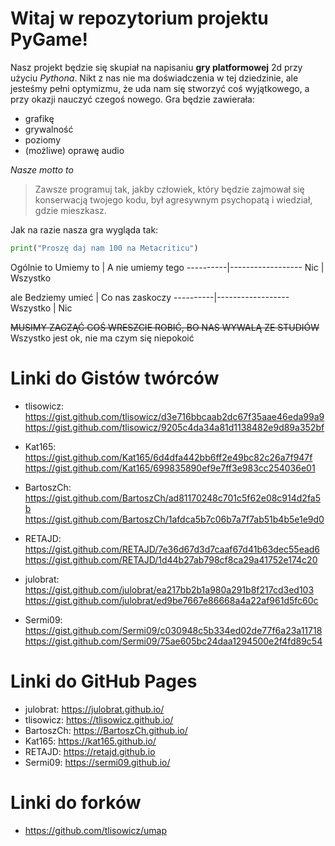 # **Witaj w repozytorium projektu PyGame!**


Nasz projekt będzie się skupiał na napisaniu **gry platformowej** 2d przy użyciu *Pythona*. Nikt z nas nie ma doświadczenia w tej dziedzinie, ale jesteśmy pełni optymizmu, że uda nam się stworzyć coś wyjątkowego, a przy okazji nauczyć czegoś nowego.
Gra będzie zawierała:
* grafikę
* grywalność
* poziomy
* (możliwe) oprawę audio

_Nasze motto to_
>Zawsze programuj tak, jakby człowiek, który będzie zajmował się konserwacją twojego kodu, był agresywnym psychopatą i wiedział, gdzie mieszkasz.

Jak na razie nasza gra wygląda tak:
```Python
print("Proszę daj nam 100 na Metacriticu")
```
Ogólnie to
Umiemy to | A nie umiemy tego
----------|------------------
Nic | Wszystko

ale
Bedziemy umieć | Co nas zaskoczy
----------|------------------
Wszystko | Nic

~~MUSIMY ZACZĄĆ COŚ WRESZCIE ROBIĆ, BO NAS WYWALĄ ZE STUDIÓW~~
Wszystko jest ok, nie ma czym się niepokoić

# **Linki do Gistów twórców**
* tlisowicz:
 https://gist.github.com/tlisowicz/d3e716bbcaab2dc67f35aae46eda99a9
 https://gist.github.com/tlisowicz/9205c4da34a81d1138482e9d89a352bf
* Kat165:
 https://gist.github.com/Kat165/6d4dfa442bb6ff2e49bc82c26a7f947f
 https://gist.github.com/Kat165/699835890ef9e7ff3e983cc254036e01
* BartoszCh:
 https://gist.github.com/BartoszCh/ad81170248c701c5f62e08c914d2fa5b
 https://gist.github.com/BartoszCh/1afdca5b7c06b7a7f7ab51b4b5e1e9d0

* RETAJD:
 https://gist.github.com/RETAJD/7e36d67d3d7caaf67d41b63dec55ead6
 https://gist.github.com/RETAJD/1d44b27ab798cf8ca29a41752e174c20
 
 * julobrat:
 https://gist.github.com/julobrat/ea217bb2b1a980a291b8f217cd3ed103
 https://gist.github.com/julobrat/ed9be7667e86668a4a22af961d5fc60c
 
 * Sermi09:
 https://gist.github.com/Sermi09/c030948c5b334ed02de77f6a23a11718
 https://gist.github.com/Sermi09/75ae605bc24daa1294500e2f4fd89c54
 
 # **Linki do GitHub Pages**
* julobrat: https://julobrat.github.io/
* tlisowicz: https://tlisowicz.github.io/
* BartoszCh: https://BartoszCh.github.io/
* Kat165: https://kat165.github.io/
* RETAJD: https://retajd.github.io
* Sermi09: https://sermi09.github.io/

# **Linki do forków**
* https://github.com/tlisowicz/umap
